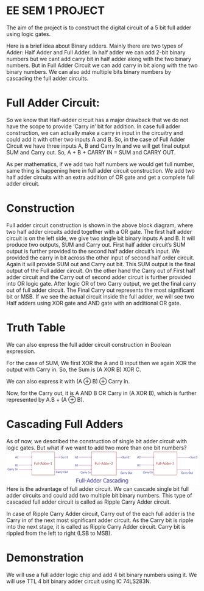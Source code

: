 # EE SEM 1 PROJECT

The aim of the project is to construct the digital circuit of a 5 bit full adder using logic gates.

Here is a brief idea about Binary adders. Mainly there are two types of Adder: Half Adder and Full Adder. In half adder we can add 2-bit binary numbers but we cant add carry bit in half adder along with the two binary numbers. But in Full Adder Circuit we can add carry in bit along with the two binary numbers. We can also add multiple bits binary numbers by cascading the full adder circuits.

# Full Adder Circuit:
So we know that Half-adder circuit has a major drawback that we do not have the scope to provide ‘Carry in’ bit for addition. In case full adder construction, we can actually make a carry in input in the circuitry and could add it with other two inputs A and B. So, in the case of Full Adder Circuit we have three inputs A, B and Carry In and we will get final output SUM and Carry out. So, A + B + CARRY IN = SUM and CARRY OUT.

As per mathematics, if we add two half numbers we would get full number, same thing is happening here in full adder circuit construction. We add two half adder circuits with an extra addition of OR gate and get a complete full adder circuit.

# Construction
Full adder circuit construction is shown in the above block diagram, where two half adder circuits added together with a OR gate. The first half adder circuit is on the left side, we give two single bit binary inputs A and B. It will produce two outputs, SUM and Carry out. First half adder circuit’s SUM output is further provided to the second half adder circuit’s input. We provided the carry in bit across the other input of second half order circuit. Again it will provide SUM out and Carry out bit. This SUM output is the final output of the Full adder circuit. On the other hand the Carry out of First half adder circuit and the Carry out of second adder circuit is further provided into OR logic gate. After logic OR of two Carry output, we get the final carry out of full adder circuit.
The Final Carry out represents the most significant bit or MSB. 
If we see the actual circuit inside the full adder, we will see two Half adders using XOR gate and AND gate with an additional OR gate.

# Truth Table 

We can also express the full adder circuit construction in Boolean expression.

For the case of SUM, We first XOR the A and B input then we again XOR the output with Carry in. So, the Sum is (A XOR B) XOR C.

We can also express it with (A ⊕ B) ⊕ Carry in.

Now, for the Carry out, it is A AND B OR Carry in (A XOR B), which is further represented by A.B + (A ⊕ B).

# Cascading Full Adders

As of now, we described the construction of single bit adder circuit with logic gates. But what if we want to add two more than one bit numbers?<br>
<img src="https://github.com/Anshnrag02/Five-Bit-Adder/blob/main/images/Cascading-Adder-Circuits.png?raw=true">
Here is the advantage of full adder circuit. We can cascade single bit full adder circuits and could add two multiple bit binary numbers. This type of cascaded full adder circuit is called as Ripple Carry Adder circuit.

In case of Ripple Carry Adder circuit, Carry out of the each full adder is the Carry in of the next most significant adder circuit. As the Carry bit is ripple into the next stage, it is called as Ripple Carry Adder circuit. Carry bit is rippled from the left to right (LSB to MSB).

# Demonstration
We will use a full adder logic chip and add 4 bit binary numbers using it. We will use TTL 4 bit binary adder circuit using IC 74LS283N.
